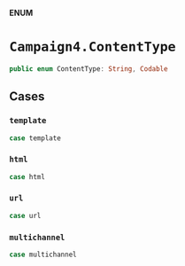 **ENUM**

# `Campaign4.ContentType`

```swift
public enum ContentType: String, Codable
```

## Cases
### `template`

```swift
case template
```

### `html`

```swift
case html
```

### `url`

```swift
case url
```

### `multichannel`

```swift
case multichannel
```
